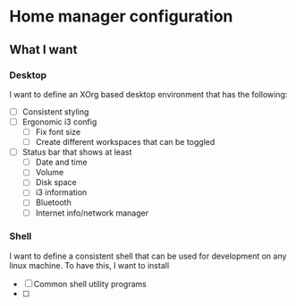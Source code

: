 # Home manager configuration

## What I want

### Desktop

I want to define an XOrg based desktop environment that has the following:

* [ ] Consistent styling
* [ ] Ergonomic i3 config
    * [ ] Fix font size
    * [ ] Create different workspaces that can be toggled
* [ ] Status bar that shows at least
    * [ ] Date and time
    * [ ] Volume
    * [ ] Disk space
    * [ ] i3 information
    * [ ] Bluetooth
    * [ ] Internet info/network manager

### Shell

I want to define a consistent shell that can be used for development on any linux machine. To have this, I want to install

* [ ] Common shell utility programs
* [ ]

